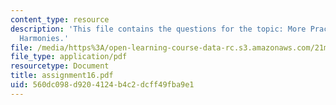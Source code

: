 ```yaml
---
content_type: resource
description: 'This file contains the questions for the topic: More Practice with Applied
  Harmonies.'
file: /media/https%3A/open-learning-course-data-rc.s3.amazonaws.com/21m-301-harmony-and-counterpoint-i-spring-2005/560dc098d9204124b4c2dcff49fba9e1_assignment16.pdf
file_type: application/pdf
resourcetype: Document
title: assignment16.pdf
uid: 560dc098-d920-4124-b4c2-dcff49fba9e1
---
```

